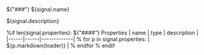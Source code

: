 ${"###"} ${signal.name}

${signal.description}

%if len(signal.properties):
${"####"} Properties
| name | type | description |
|------|------|-------------|
    % for p in signal.properties:
| ${p.markdown(loader)} |
    % endfor
% endif
